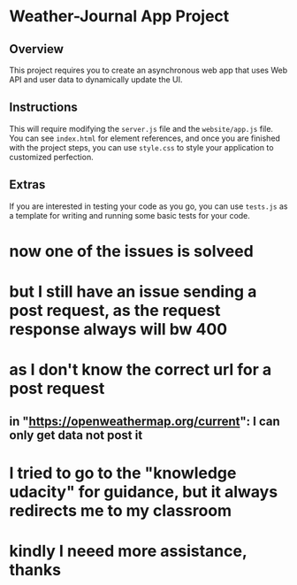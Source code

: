 # Weather-Journal App Project

## Overview
This project requires you to create an asynchronous web app that uses Web API and user data to dynamically update the UI. 

## Instructions
This will require modifying the `server.js` file and the `website/app.js` file. You can see `index.html` for element references, and once you are finished with the project steps, you can use `style.css` to style your application to customized perfection.

## Extras
If you are interested in testing your code as you go, you can use `tests.js` as a template for writing and running some basic tests for your code.

# now one of the issues is solveed
# but I still have an issue sending a post request, as the request response always will bw 400
# as I don't know the correct url for a post request
## in "https://openweathermap.org/current": I can only get data not post it

# I tried to go to the "knowledge udacity" for guidance, but it always redirects me to my classroom

# kindly I neeed more assistance, thanks